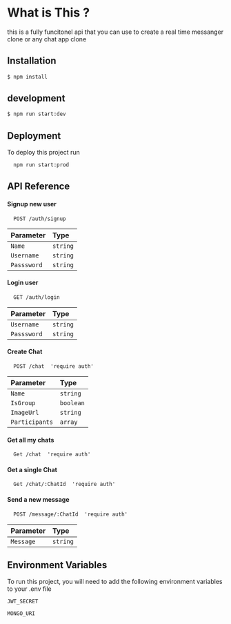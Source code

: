 
# What is This ? 
this is a fully funcitonel api that you can use to create a real time messanger clone or any chat app clone 


## Installation
```bash
$ npm install
```
## development
```bash
$ npm run start:dev
```
## Deployment

To deploy this project run

```bash
  npm run start:prod
```


## API Reference

#### Signup new user

```http
  POST /auth/signup
```

| Parameter | Type     |
| :-------- | :------- |
| `Name` | `string` |
| `Username` | `string` |
| `Passsword` | `string` |

#### Login user

```http
  GET /auth/login
```

| Parameter | Type     |
| :-------- | :------- |
| `Username` | `string` |
| `Passsword` | `string` |

#### Create Chat

```http
  POST /chat  'require auth'
```

| Parameter | Type     |
| :-------- | :------- |
| `Name`    | `string` |
| `IsGroup` | `boolean` |
| `ImageUrl`| `string` |
|`Participants`| `array` |

#### Get all my chats

```http
  Get /chat  'require auth'
```
#### Get a single Chat

```http
  Get /chat/:ChatId  'require auth'
```
#### Send a new message
```http
  POST /message/:ChatId  'require auth'
```

| Parameter | Type     |
| :-------- | :------- |
| `Message`    | `string` |

## Environment Variables

To run this project, you will need to add the following environment variables to your .env file

`JWT_SECRET`

`MONGO_URI`

